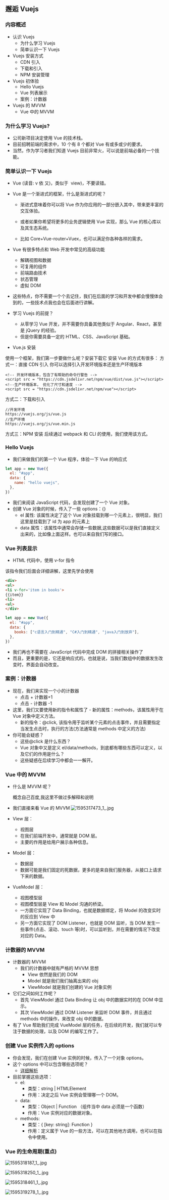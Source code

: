 ## 邂逅 Vuejs

### 内容概述

- 认识 Vuejs
  - 为什么学习 Vuejs
  - 简单认识一下 Vuejs
- Vuejs 安装方式
  - CDN 引入
  - 下载和引入
  - NPM 安装管理
- Vuejs 初体验
  - Hello Vuejs
  - Vue 列表展示
  - 案例：计数器
- Vuejs 的 MVVM
  - Vue 中的 MVVM

### 为什么学习 Vuejs?

- 公司新项目决定使用 Vue 的技术栈。
- 目前招聘前端的需求中，10 个有 8 个都对 Vue 有或多或少的要求。
- 当然，作为学习者我们知道 Vuejs 目前非常火，可以说是前端必备的一个技能。

### 简单认识一下 Vuejs

- Vue (读音: v 依 又)，类似于  view)，不要读错。

- Vue 是一个渐进式的框架，什么是渐进式的呢？

  - 渐进式意味着你可以将 Vue 作为你应用的一部分嵌入其中，带来更丰富的交互体验。

  - 或者如果你希望将更多的业务逻辑使用 Vue 实现，那么 Vue 的核心库以及其生态系统。

  - 比如 Core+Vue-router+Vuex，也可以满足你各种各样的需求。

- Vue 有很多特点和 Web 开发中常见的高级功能
  - 解耦视图和数据
  - 可复用的组件
  - 前端路由技术
  - 状态管理
  - 虚拟 DOM
- 这些特点，你不需要一个个去记住，我们在后面的学习和开发中都会慢慢体会到的，一些技术点我也会在后面进行讲解。
- 学习 Vuejs 的前提？

  - 从零学习 Vue 开发，并不需要你具备其他类似于 Angular、React，甚至是 jQuery 的经验。
  - 但是你需要具备一定的 HTML、CSS、JavaScript 基础。

- Vue.js 安装

使用一个框架，我们第一步要做什么呢？安装下载它
安装 Vue 的方式有很多：
方式一：直接 CDN 引入
你可以选择引入开发环境版本还是生产环境版本

```
<!-- 开发环境版本，包含了有帮助的命令行警告 -->
<script src = "https://cdn.jsdelivr.net/npm/vue/dist/vue.js"></script>
<!--生产环境版本， 优化了尺寸和速度 -->
<script src = "https://cdn.jsdelivr.net/npm/vue"></script>
```

方式二：下载和引入

```
//开发环境 
https://vuejs.org/js/vue.js 
//生产环境 
https://vuejs.org/js/vue.min.js
```

方式三：NPM 安装
后续通过 webpack 和 CLI 的使用，我们使用该方式。

### Hello Vuejs

- 我们来做我们的第一个 Vue 程序，体验一下 Vue 的响应式

```js
let app = new Vue({
  el: "#app",
  data: {
    name: "hello vuejs",
  },
})
```

- 我们来阅读 JavaScript 代码，会发现创建了一个 Vue 对象。
- 创建 Vue 对象的时候，传入了一些 options：{}
  - el 属性: 该属性决定了这个 Vue 对象挂载到哪一个元素上，很明显，我们这里是挂载到了 id 为 app 的元素上
  - data 属性：该属性中通常会存储一些数据,这些数据可以是我们直接定义出来的，比如像上面这样。也可以来自我们写的接口。

### Vue 列表显示

- HTML 代码中，使用 v-for 指令

该指令我们后面会详细讲解，这里先学会使用

```html
<div>
<ul>
<li v-for='item in books'>
{{item}}
<li>
<ul>
</div>
```

```js
let app = new Vue({
  el: "#app",
  data: {
    books: ["c语言入门到精通", "C#入门到精通", "java入门到放弃"],
  },
})
```

- 我们再也不需要在 JavaScript 代码中完成 DOM 的拼接相关操作了
- 而且，更重要的是，它还是响应式的。也就是说，当我们数组中的数据发生改变时，界面会自动改变。

### 案例：计数器

- 现在，我们来实现一个小的计数器
  - 点击 + 计数器+1
  - 点击 - 计数器 -1
- 这里，我们又要使用新的指令和属性了 - 新的属性：methods，该属性用于在 Vue 对象中定义方法。
  - 新的指令：@click, 该指令用于监听某个元素的点击事件，并且需要指定当发生点击时，执行的方法(方法通常是 methods 中定义的方法)
- 你可能会疑惑？
  - 这些@click 是什么东西？
  - Vue 对象中又是定义 el/data/methods，到底都有哪些东西可以定义，以及它们的作用是什么？
  - 这些疑惑在后续学习中都会一一解开。

### Vue 中的 MVVM

- 什么是 MVVM 呢？

  概念自己百度,我这里不做过多解释和说明

- 我们直接来看 Vue 的 MVVM
  ![1595317473_1_.jpg](https://i.loli.net/2020/07/21/mAOBoGZnyvlxMFV.png)

- View 层：
  - 视图层
  - 在我们前端开发中，通常就是 DOM 层。
  - 主要的作用是给用户展示各种信息。
- Model 层：
  - 数据层
  - 数据可能是我们固定的死数据，更多的是来自我们服务器，从接口上请求下来的数据。
- VueModel 层：
  - 视图模型层
  - 视图模型层是 View 和 Model 沟通的桥梁。
  - 一方面它实现了 Data Binding，也就是数据绑定，将 Model 的改变实时的反应到 View 中
  - 另一方面它实现了 DOM Listener，也就是 DOM 监听，当 DOM 发生一些事件(点击、滚动、touch 等)时，可以监听到，并在需要的情况下改变对应的 Data。

### 计数器的 MVVM

- 计数器的 MVVM
  - 我们的计数器中就有严格的 MVVM 思想
    - View 依然是我们的 DOM
    - Model 就是我们我们抽离出来的 obj
    - ViewModel 就是我们创建的 Vue 对象实例
- 它们之间如何工作呢？
  - 首先 ViewModel 通过 Data Binding 让 obj 中的数据实时的在 DOM 中显示。
  - 其次 ViewModel 通过 DOM Listener 来监听 DOM 事件，并且通过 methods 中的操作，来改变 obj 中的数据。
- 有了 Vue 帮助我们完成 VueModel 层的任务，在后续的开发，我们就可以专注于数据的处理，以及 DOM 的编写工作了。

### 创建 Vue 实例传入的 options

- 你会发现，我们在创建 Vue 实例的时候，传入了一个对象 options。
- 这个 options 中可以包含哪些选项呢？
  - [详细解析](https://cn.vuejs.org/v2/api/#%E9%80%89%E9%A1%B9-%E6%95%B0%E6%8D%AE)
- 目前掌握这些选项：
  - el:
    - 类型：string | HTMLElement
    - 作用：决定之后 Vue 实例会管理哪一个 DOM。
  - data:
    - 类型：Object | Function （组件当中 data 必须是一个函数）
    - 作用：Vue 实例对应的数据对象。
  - methods:
    - 类型：{ [key: string]: Function }
    - 作用：定义属于 Vue 的一些方法，可以在其他地方调用，也可以在指令中使用。

### Vue 的生命周期(重点)

![1595318187_1_.jpg](https://i.loli.net/2020/07/21/e1OdVcyPi7fIg5o.png)

![1595318250_1_.jpg](https://i.loli.net/2020/07/21/cInBlOMzSodQ8Ti.png)


![1595318461_1_.jpg](https://i.loli.net/2020/07/21/IyGVa9AEsJtUzec.png)

![1595319278_1_.jpg](https://i.loli.net/2020/07/21/LPHlSvWsYomQTt3.jpg)
